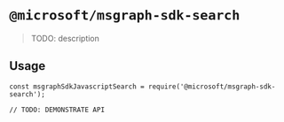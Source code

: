 # `@microsoft/msgraph-sdk-search`

> TODO: description

## Usage

```
const msgraphSdkJavascriptSearch = require('@microsoft/msgraph-sdk-search');

// TODO: DEMONSTRATE API
```
